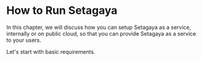 # How to Run Setagaya

In this chapter, we will discuss how you can setup Setagaya as a service, internally or on public cloud, so that you can provide Setagaya as a service to your users.

Let's start with basic requirements.
